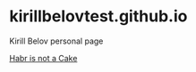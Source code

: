 # kirillbelovtest.github.io

Kirill Belov personal page

[Habr is not a Cake](./Habr%20is%20not%20a%20Cake.md)

